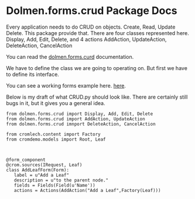 Dolmen.forms.crud Package Docs
===============

Every application needs to do CRUD on objects.  Create, Read, Update Delete.
This package provide that.  There are four classes represented here.
Display, Add, Edit, Delete, and 4 actions
AddAction, UpdateAction, DeleteAction, CancelAction

You can read the [dolmen.forms.curd](https://github.com/Cromlech/dolmen.forms.crud/tree/master/src/dolmen/forms/crud) documentation.

We have to define the class we are going to operating on.  But first we
have to define its interface.

You can see a working forms example here. [here](https://github.com/PythonLinks/CromlechDemo/blob/master/src/cromdemo/src/cromdemo/browser/forms.py).

Below is my draft of what CRUD.py should look like.  There
are certainly still bugs in it, but it gives you a general idea. 

```
from dolmen.forms.crud import Display, Add, Edit, Delete
from dolmen.forms.crud import AddAction, UpdateAction
from dolmen.forms.crud imnport DeleteAction, CancelAction

from cromlech.content import Factory
from cromdemo.models import Root, Leaf



@form_component
@crom.sources(IRequest, Leaf)
class AddLeafForm(Form):
   label = u"Add a Leaf"
   description = u"to the parent node."
   fields = Fields(Field(u'Name'))
   actions = Actions(AddAction("Add a Leaf",Factory(Leaf)))
```   